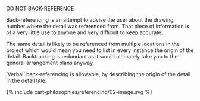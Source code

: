DO NOT BACK-REFERENCE

Back-referencing is an attempt to advise the user about the drawing number where the detail was referenced from. That piece of information is of a very little use to anyone and very difficult to keep accurate.

The same detail is likely to be referenced from multiple locations in the project which would mean you need to list in every instance the origin of the detail. Backtracking is redundant as it would ultimately take you to the general arrangement plans anyway.

‘Verbal’ back-referencing is allowable, by describing the origin of the detail in the detail title.

{% include cart-philosophies/referencing/02-image.svg %}